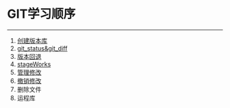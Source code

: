 # GIT学习顺序

------

1. [创建版本库]( [https://github.com/Arctic2333/awesome-Learning-notes/blob/master/git_learn/%E5%88%9B%E5%BB%BA%E7%89%88%E6%9C%AC%E5%BA%93.md](https://github.com/Arctic2333/awesome-Learning-notes/blob/master/git_learn/创建版本库.md) )
2. [git_status&git_diff]( https://github.com/Arctic2333/awesome-Learning-notes/blob/master/git_learn/git_status_And_git_diff.md )
3. [版本回退]( [https://github.com/Arctic2333/awesome-Learning-notes/blob/master/git_learn/%E7%89%88%E6%9C%AC%E5%9B%9E%E9%80%80.md](https://github.com/Arctic2333/awesome-Learning-notes/blob/master/git_learn/版本回退.md) )
4. [stageWorks]( https://github.com/Arctic2333/awesome-Learning-notes/blob/master/git_learn/stageWorks.md )
5. [管理修改]( [https://github.com/Arctic2333/awesome-Learning-notes/blob/master/git_learn/%E7%AE%A1%E7%90%86%E4%BF%AE%E6%94%B9.md](https://github.com/Arctic2333/awesome-Learning-notes/blob/master/git_learn/管理修改.md) )
6. [撤销修改]( [https://github.com/Arctic2333/awesome-Learning-notes/blob/master/git_learn/%E7%AE%A1%E7%90%86%E4%BF%AE%E6%94%B9.md](https://github.com/Arctic2333/awesome-Learning-notes/blob/master/git_learn/管理修改.md) )
7. 删除文件
8. 运程库

